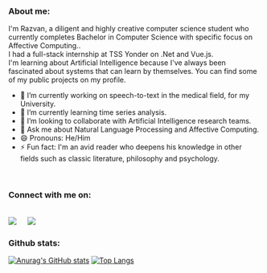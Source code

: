 
### About me:
I'm Razvan, a diligent and highly creative computer science student who currently completes Bachelor in Computer Science with specific focus on Affective Computing..<br/>
I had a full-stack internship at TSS Yonder on .Net and Vue.js.<br/>
I'm learning about Artificial Intelligence because I've always been fascinated about systems that can learn by themselves. You can find some of my public projects on my profile.

- 🔭 I’m currently working on speech-to-text in the medical field, for my University.
- 🌱 I’m currently learning time series analysis.
- 👯 I’m looking to collaborate with Artificial Intelligence research teams.
- 💬 Ask me about Natural Language Processing and Affective Computing.
- 😄 Pronouns: He/Him
- ⚡ Fun fact: I'm an avid reader who deepens his knowledge in other fields such as classic literature, philosophy and psychology.


<br/>


### Connect with me on:
<br>
<a target="_blank" href="https://www.linkedin.com/in/r%C4%83zvan-ispas-b286b5209/"><img src="https://img.shields.io/badge/-LinkedIn-0077B5?style=for-the-badge&logo=Linkedin&logoColor=white"></img></a>
&emsp;
<a target="_blank" href="https://twitter.com/Razvanip"><img src="https://img.shields.io/badge/-Twitter-1DA1F2?style=for-the-badge&logo=Twitter&logoColor=white"></img></a>
&emsp;

### Github stats:

[![Anurag's GitHub stats](https://github-readme-stats.vercel.app/api?username=Razvanip13)](https://github.com/anuraghazra/github-readme-stats)
[![Top Langs](https://github-readme-stats.vercel.app/api/top-langs/?username=Razvanip13&layout=compact)](https://github.com/anuraghazra/github-readme-stats)
